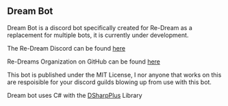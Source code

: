 ## Dream Bot
Dream Bot is a discord bot specifically created for Re-Dream as a replacement for multiple bots, it is currently under development.

The Re-Dream Discord can be found [here][2]

Re-Dreams Organization on GitHub can be found [here][3]

This bot is published under the MIT License, I nor anyone that works on this are respoisible for your discord guilds blowing up from use with this bot.

Dream bot uses C# with the [DSharpPlus][1] Library

[1]: https://github.com/NaamloosDT/DSharpPlus
[2]: https://discord.gg/9Gc8DeA
[3]: https://github.com/Re-Dream
